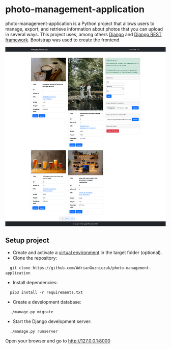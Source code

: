 
# photo-management-application

photo-management-application is a Python project that allows users to manage, export, 
and retrieve information about photos that you can upload in several ways. 
This project uses, among others [Django](https://www.djangoproject.com/) and 
[Django REST framework](https://www.django-rest-framework.org/). 
Bootstrap was used to create the frontend.

![Alt text](Simple_application.png?raw=true)

## Setup project

* Create and activate a [virtual environment](https://docs.python.org/3/library/venv.html) in the target folder (optional).
* Clone the repository:

```
  git clone https://github.com/AdrianGuzniczak/photo-management-application
```
* Install dependencies:

```
  pip3 install -r requirements.txt
```

* Create a development database:
```
  ./manage.py migrate
```

* Start the Django development server:
```
  ./manage.py runserver
```


Open your browser and go to http://127.0.0.1:8000
